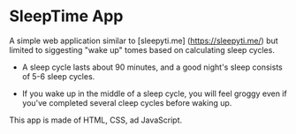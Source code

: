 # SleepTime App

A simple web application similar to [sleepyti.me] (https://sleepyti.me/) but limited to siggesting "wake up" tomes based on calculating sleep cycles.

- A sleep cycle lasts about 90 minutes, and a good night's sleep consists of 5-6 sleep cycles. 

- If you wake up in the middle of a sleep cycle, you will feel groggy even if you've completed several cleep cycles before waking up.

This app is made of HTML, CSS, ad JavaScript.